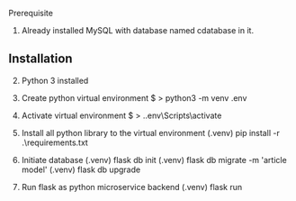 Prerequisite
1. Already installed MySQL with database named cdatabase in it.

Installation
--------------
2. Python 3 installed

1. Create python virtual environment
    $ > python3 -m venv .env

2. Activate virtual environment
    $ > .\.env\Scripts\activate

3. Install all python library to the virtual environment
     (.venv)  pip install -r .\requirements.txt

4. Initiate database 
     (.venv) flask db init
     (.venv) flask db migrate -m 'article model'
     (.venv) flask db upgrade

5. Run flask as python microservice backend
    (.venv) flask run